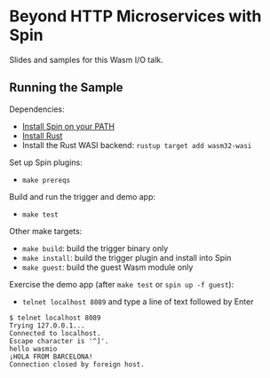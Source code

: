 # Beyond HTTP Microservices with Spin

Slides and samples for this Wasm I/O talk.

## Running the Sample

Dependencies:

* [Install Spin on your PATH](https://developer.fermyon.com/spin/install)
* [Install Rust](https://rustup.rs/)
* Install the Rust WASI backend: `rustup target add wasm32-wasi`

Set up Spin plugins:

* `make prereqs`

Build and run the trigger and demo app:

* `make test`

Other make targets:

* `make build`: build the trigger binary only
* `make install`: build the trigger plugin and install into Spin
* `make guest`: build the guest Wasm module only

Exercise the demo app (after `make test` or `spin up -f guest`):

* `telnet localhost 8089` and type a line of text followed by Enter

```
$ telnet localhost 8089
Trying 127.0.0.1...
Connected to localhost.
Escape character is '^]'.
hello wasmio
¡HOLA FROM BARCELONA!
Connection closed by foreign host.
```
